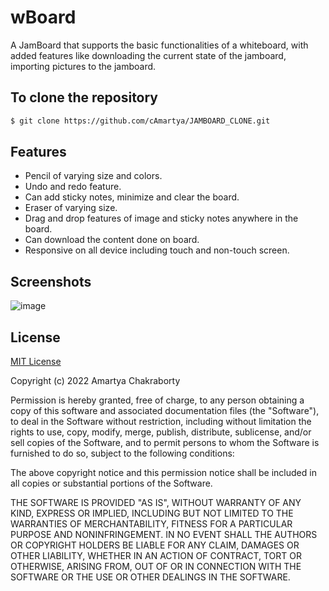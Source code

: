 # wBoard

A JamBoard that supports the basic functionalities of a whiteboard, with added features like downloading the current state of the jamboard, importing pictures to the jamboard.

## To clone the repository

```bash
$ git clone https://github.com/cAmartya/JAMBOARD_CLONE.git
```

## Features

- Pencil of varying size and colors.
- Undo and redo feature.
- Can add sticky notes, minimize and clear the board.
- Eraser of varying size.
- Drag and drop features of image and sticky notes anywhere in the board.
- Can download the content done on board.
- Responsive on all device including touch and non-touch screen. 


## Screenshots

![image](https://user-images.githubusercontent.com/80196675/178305463-d86c6690-954d-48e1-86aa-0ae24c43c344.png)


## License
[MIT License](https://choosealicense.com/licenses/mit/) 

Copyright (c) 2022 Amartya Chakraborty

Permission is hereby granted, free of charge, to any person obtaining a copy
of this software and associated documentation files (the "Software"), to deal
in the Software without restriction, including without limitation the rights
to use, copy, modify, merge, publish, distribute, sublicense, and/or sell
copies of the Software, and to permit persons to whom the Software is
furnished to do so, subject to the following conditions:

The above copyright notice and this permission notice shall be included in all
copies or substantial portions of the Software.

THE SOFTWARE IS PROVIDED "AS IS", WITHOUT WARRANTY OF ANY KIND, EXPRESS OR
IMPLIED, INCLUDING BUT NOT LIMITED TO THE WARRANTIES OF MERCHANTABILITY,
FITNESS FOR A PARTICULAR PURPOSE AND NONINFRINGEMENT. IN NO EVENT SHALL THE
AUTHORS OR COPYRIGHT HOLDERS BE LIABLE FOR ANY CLAIM, DAMAGES OR OTHER
LIABILITY, WHETHER IN AN ACTION OF CONTRACT, TORT OR OTHERWISE, ARISING FROM,
OUT OF OR IN CONNECTION WITH THE SOFTWARE OR THE USE OR OTHER DEALINGS IN THE
SOFTWARE.
